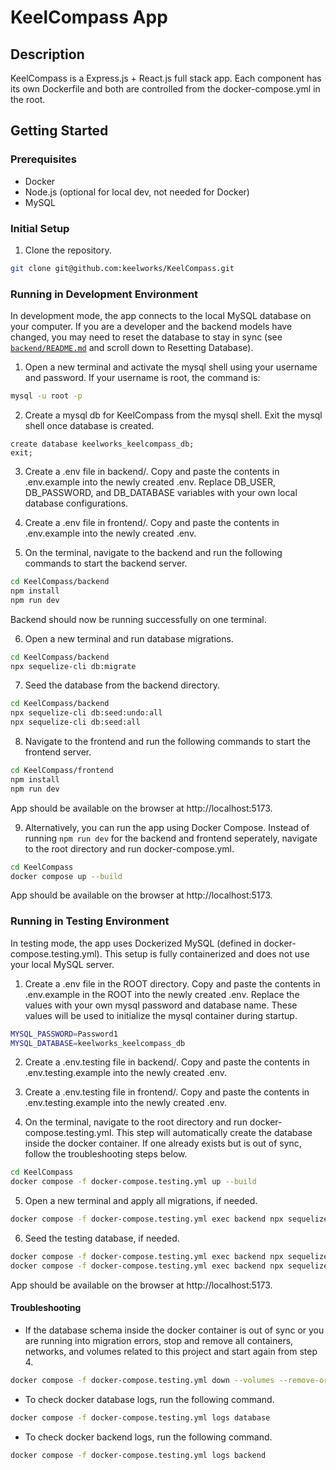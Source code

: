 # KeelCompass App

## Description

KeelCompass is a Express.js + React.js full stack app. Each component has its own Dockerfile and both are controlled from the docker-compose.yml in the root.

## Getting Started

### Prerequisites

- Docker
- Node.js (optional for local dev, not needed for Docker)
- MySQL

### Initial Setup

1. Clone the repository.

```bash
git clone git@github.com:keelworks/KeelCompass.git
```

### Running in Development Environment

In development mode, the app connects to the local MySQL database on your computer. If you are a developer and the backend models have changed, you may need to reset the database to stay in sync (see [`backend/README.md`](backend/README.md) and scroll down to Resetting Database).

1. Open a new terminal and activate the mysql shell using your username and password. If your username is root, the command is:

```bash
mysql -u root -p
```

2. Create a mysql db for KeelCompass from the mysql shell. Exit the mysql shell once database is created.

```mysql
create database keelworks_keelcompass_db;
exit;
```

3. Create a .env file in backend/. Copy and paste the contents in .env.example into the newly created .env. Replace DB_USER, DB_PASSWORD, and DB_DATABASE variables with your own local database configurations.

4. Create a .env file in frontend/. Copy and paste the contents in .env.example into the newly created .env.

5. On the terminal, navigate to the backend and run the following commands to start the backend server.

```bash
cd KeelCompass/backend
npm install
npm run dev
```

Backend should now be running successfully on one terminal.

6. Open a new terminal and run database migrations.

```bash
cd KeelCompass/backend
npx sequelize-cli db:migrate
```

7. Seed the database from the backend directory.

```bash
cd KeelCompass/backend
npx sequelize-cli db:seed:undo:all
npx sequelize-cli db:seed:all
```

8. Navigate to the frontend and run the following commands to start the frontend server.

```bash
cd KeelCompass/frontend
npm install
npm run dev
```

App should be available on the browser at http://localhost:5173.

9. Alternatively, you can run the app using Docker Compose. Instead of running `npm run dev` for the backend and frontend seperately, navigate to the root directory and run docker-compose.yml.

```bash
cd KeelCompass
docker compose up --build
```

App should be available on the browser at http://localhost:5173.

### Running in Testing Environment

In testing mode, the app uses Dockerized MySQL (defined in docker-compose.testing.yml). This setup is fully containerized and does not use your local MySQL server.

1. Create a .env file in the ROOT directory. Copy and paste the contents in .env.example in the ROOT into the newly created .env. Replace the values with your own mysql password and database name. These values will be used to initialize the mysql container during startup.

```bash
MYSQL_PASSWORD=Password1
MYSQL_DATABASE=keelworks_keelcompass_db
```

2. Create a .env.testing file in backend/. Copy and paste the contents in .env.testing.example into the newly created .env.

3. Create a .env.testing file in frontend/. Copy and paste the contents in .env.testing.example into the newly created .env.

4. On the terminal, navigate to the root directory and run docker-compose.testing.yml. This step will automatically create the database inside the docker container. If one already exists but is out of sync, follow the troubleshooting steps below.

```bash
cd KeelCompass
docker compose -f docker-compose.testing.yml up --build
```

5. Open a new terminal and apply all migrations, if needed.

```bash
docker compose -f docker-compose.testing.yml exec backend npx sequelize-cli db:migrate
```

6. Seed the testing database, if needed.

```bash
docker compose -f docker-compose.testing.yml exec backend npx sequelize-cli db:seed:undo:all
docker compose -f docker-compose.testing.yml exec backend npx sequelize-cli db:seed:all
```

App should be available on the browser at http://localhost:5173.

#### Troubleshooting

- If the database schema inside the docker container is out of sync or you are running into migration errors, stop and remove all containers, networks, and volumes related to this project and start again from step 4.

```bash
docker compose -f docker-compose.testing.yml down --volumes --remove-orphans
```

- To check docker database logs, run the following command.

```bash
docker compose -f docker-compose.testing.yml logs database
```

- To check docker backend logs, run the following command.

```bash
docker compose -f docker-compose.testing.yml logs backend
```
